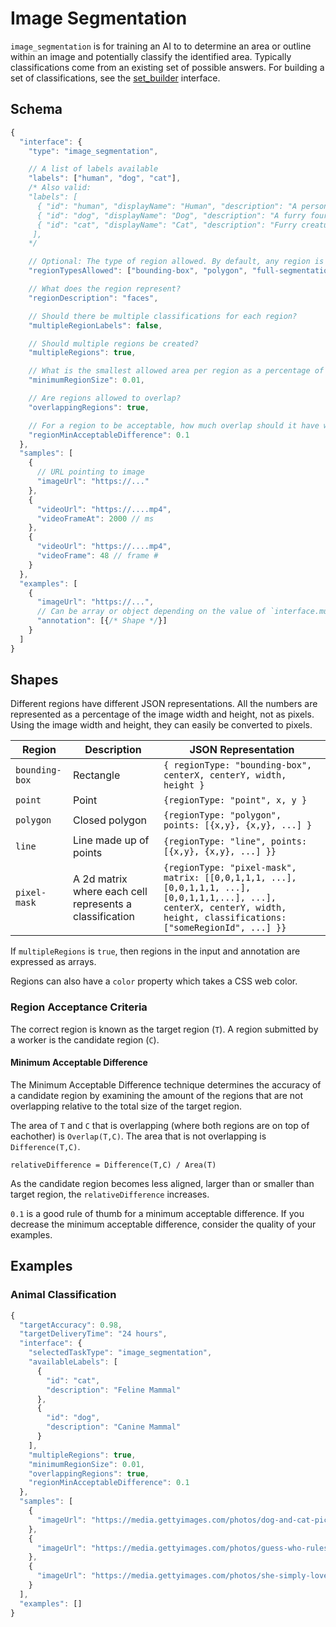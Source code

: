 # Image Segmentation

`image_segmentation` is for training an AI to to determine an area or outline within an image and potentially classify the identified area. Typically classifications come from an existing set of possible answers. For building a set of classifications, see the [set_builder](#set-builder) interface.

## Schema

```javascript
{
  "interface": {
    "type": "image_segmentation",

    // A list of labels available
    "labels": ["human", "dog", "cat"],
    /* Also valid:
    "labels": [
      { "id": "human", "displayName": "Human", "description": "A person." },
      { "id": "dog", "displayName": "Dog", "description": "A furry four legged creature" },
      { "id": "cat", "displayName": "Cat", "description": "Furry creature with whiskers" }
     ],
    */

    // Optional: The type of region allowed. By default, any region is acceptable.
    "regionTypesAllowed": ["bounding-box", "polygon", "full-segmentation", "point", "pixel-mask"],

    // What does the region represent?
    "regionDescription": "faces",

    // Should there be multiple classifications for each region?
    "multipleRegionLabels": false,

    // Should multiple regions be created?
    "multipleRegions": true,

    // What is the smallest allowed area per region as a percentage of the image area?
    "minimumRegionSize": 0.01,

    // Are regions allowed to overlap?
    "overlappingRegions": true,

    // For a region to be acceptable, how much overlap should it have with the solution set?
    "regionMinAcceptableDifference": 0.1
  },
  "samples": [
    {
      // URL pointing to image
      "imageUrl": "https://..."
    },
    {
      "videoUrl": "https://....mp4",
      "videoFrameAt": 2000 // ms
    },
    {
      "videoUrl": "https://....mp4",
      "videoFrame": 48 // frame #
    }
  },
  "examples": [
    {
      "imageUrl": "https://...",
      // Can be array or object depending on the value of `interface.multipleRegions`
      "annotation": [{/* Shape */}]
    }
  ]
}
```

## Shapes

Different regions have different JSON representations. All the numbers are represented as a percentage of the image width and height, not as pixels. Using the image width and height, they can easily be converted to pixels.

| Region         | Description                                             | JSON Representation                                                                                                                                                         |
| -------------- | ------------------------------------------------------- | --------------------------------------------------------------------------------------------------------------------------------------------------------------------------- |
| `bounding-box` | Rectangle                                               | `{ regionType: "bounding-box", centerX, centerY, width, height }`                                                                                                           |
| `point`        | Point                                                   | `{regionType: "point", x, y }`                                                                                                                                              |
| `polygon`      | Closed polygon                                          | `{regionType: "polygon", points: [{x,y}, {x,y}, ...] }`                                                                                                                     |
| `line`         | Line made up of points                                  | `{regionType: "line", points: [{x,y}, {x,y}, ...] }}`                                                                                                                       |
| `pixel-mask`   | A 2d matrix where each cell represents a classification | `{regionType: "pixel-mask", matrix: [[0,0,1,1,1, ...], [0,0,1,1,1, ...], [0,0,1,1,1,...], ...], centerX, centerY, width, height, classifications: ["someRegionId", ...] }}` |

If `multipleRegions` is `true`, then regions in the input and annotation are expressed as arrays.

Regions can also have a `color` property which takes a CSS web color.

### Region Acceptance Criteria

The correct region is known as the target region (`T`). A region submitted by a worker is the candidate region (`C`).

#### Minimum Acceptable Difference

The Minimum Acceptable Difference technique determines the accuracy of a candidate region by examining the amount of the regions that are not overlapping relative to the total size of the target region.

The area of `T` and `C` that is overlapping (where both regions are on top of eachother) is `Overlap(T,C)`. The area that is not overlapping is `Difference(T,C)`.

`relativeDifference = Difference(T,C) / Area(T)`

As the candidate region becomes less aligned, larger than or smaller than target region, the `relativeDifference` increases.

`0.1` is a good rule of thumb for a minimum acceptable difference. If you decrease the minimum acceptable difference, consider the quality of your examples.

## Examples

### Animal Classification

```javascript
{
  "targetAccuracy": 0.98,
  "targetDeliveryTime": "24 hours",
  "interface": {
    "selectedTaskType": "image_segmentation",
    "availableLabels": [
      {
        "id": "cat",
        "description": "Feline Mammal"
      },
      {
        "id": "dog",
        "description": "Canine Mammal"
      }
    ],
    "multipleRegions": true,
    "minimumRegionSize": 0.01,
    "overlappingRegions": true,
    "regionMinAcceptableDifference": 0.1
  },
  "samples": [
    {
      "imageUrl": "https://media.gettyimages.com/photos/dog-and-cat-picture-id151350785"
    },
    {
      "imageUrl": "https://media.gettyimages.com/photos/guess-who-rules-the-roost-in-that-house-picture-id500927195"
    },
    {
      "imageUrl": "https://media.gettyimages.com/photos/she-simply-loves-animals-picture-id499806311"
    }
  ],
  "examples": []
}
```
